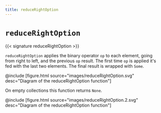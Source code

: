 ```yaml
---
title: reduceRightOption
---
```


# `reduceRightOption`

{{< signature reduceRightOption >}}

`reduceRightOption` applies the binary operator `op` to each element, going from right to left, and the previous `op` result.
The first time `op` is applied it's fed with the last two elements.
The final result is wrapped with `Some`.

@include [figure.html source="images/reduceRightOption.svg" desc="Diagram of the reduceRightOption function"]

On empty collections this function returns `None`.

@include [figure.html source="images/reduceRightOption.2.svg" desc="Diagram of the reduceRightOption function"]
